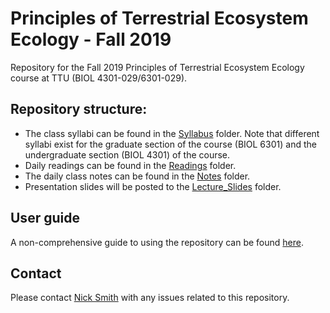 # Principles of Terrestrial Ecosystem Ecology - Fall 2019
Repository for the Fall 2019 Principles of Terrestrial Ecosystem Ecology 
course at TTU (BIOL 4301-029/6301-029).

## Repository structure:
* The class syllabi can be found in the [Syllabus](Syllabus) folder.
Note that different syllabi exist for the graduate section of the course (BIOL 6301)
and the undergraduate section (BIOL 4301) of the course.
* Daily readings can be found in the [Readings](Readings) folder.
* The daily class notes can be found in the [Notes](Notes) folder.
* Presentation slides will be posted to the [Lecture_Slides](Lecture_Slides) folder.

## User guide
A non-comprehensive guide to using the repository can be found [here](user_guide.md).

## Contact
Please contact [Nick Smith](mailto:nick.smith@ttu.edu) with any issues related 
to this repository.